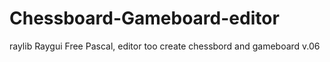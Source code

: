 # Chessboard-Gameboard-editor
raylib Raygui Free Pascal, editor too create chessbord and gameboard v.06

